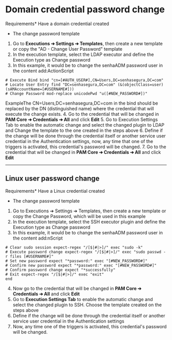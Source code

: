 # Domain credential password change

Requirements* Have a domain credential created
* The change password template
1. Go to **Executions ➔ Settings ➔ Templates**, then create a new template or copy the "AD \- Change User Password" template
2. In the execution template, select the LDAP executor and define the Execution type as Change password
3. In this example, it would be to change the senhaADM password user in the content add:ActionScript 
```
# Execute Bind bind "cn=[#AUTH_USER#],CN=Users,DC=senhasegura,DC=com" 
# Locate User Entry find "DC=senhasegura,DC=com" (&(objectClass=user)(sAMAccountName=[#USERNAME#])) 
# Change Password mod-replace unicodePwd "u([#NEW_PASSWORD#])"
```
ExampleThe CN\=Users,DC\=senhasegura,DC\=com in the bind should be replaced by the DN (distinguished name) where the credential that will execute the change exists.
4. Go to the credential that will be changed in **PAM Core ➔ Credentials ➔ All** and click **Edit**
5. Go to Execution Settings Tab to enable the automatic change and select the changed plugin to LDAP and Change the template to the one created in the steps above
6. Define if the change will be done through the credential itself or another service user credential in the Authentication settings, now, any time that one of the triggers is activated, this credential's password will be changed.
7. Go to the credential that will be changed in **PAM Core ➔ Credentials ➔ All** and click **Edit**



---

## Linux user password change

Requirements* Have a Linux credential created
* The change password template
1. Go to Executions ➔ Settings ➔ Templates, then create a new template or copy the Change Password, which will be used in this example
2. In the execution template, select the SSH executor plugin and define the Execution type as Change password
3. In this example, it would be to change the senhaADM password user in the content add:nScript 
```
# Clear sudo session expect-regex "/[$|#|>]/" exec "sudo -k" 
# Execute password change expect-regex "/[$|#|>]/" exec "sudo passwd -r files [#USERNAME#]" 
# Set new password expect "*password:" exec "[#NEW_PASSWORD#]" 
# Confirm new password expect "*password:" exec "[#NEW_PASSWORD#]" 
# Confirm password change expect "*successfully" 
# Exit expect-regex "/[$|#|>]/" exec "exit" 
end
```
4. Now go to the credential that will be changed in **PAM Core ➔ Credentials ➔ All** and click **Edit**
5. Go to **Execution Settings Tab** to enable the automatic change and select the changed plugin to SSH. Choose the template created on the steps above
6. Define if the change will be done through the credential itself or another service user credential in the Authentication settings
7. Now, any time one of the triggers is activated, this credential's password will be changed.
